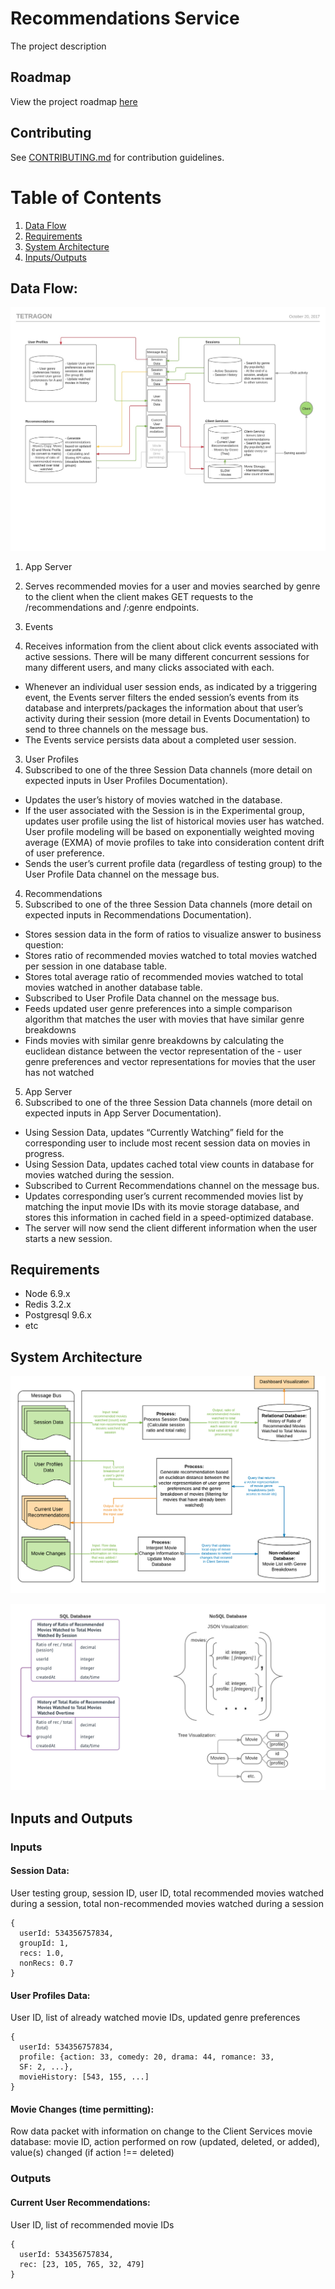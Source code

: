 # Recommendations Service

The project description

## Roadmap

View the project roadmap [here](ROADMAP.md)

## Contributing

See [CONTRIBUTING.md](CONTRIBUTING.md) for contribution guidelines.

# Table of Contents

1. [Data Flow](#data-flow)
1. [Requirements](#requirements)
1. [System Architecture](#system-architecture)
1. [Inputs/Outputs](#inputs-and-outputs)

## Data Flow:
![Data Flow](https://github.com/Tetraflix/recommendations/blob/development/images/data-flow.jpeg)

1. App Server
 1. Serves recommended movies for a user and movies searched by genre to the client when the client makes GET requests to the /recommendations and /:genre endpoints.

2. Events
 1. Receives information from the client about click events associated with active sessions. There will be many different concurrent sessions for many different users, and many clicks associated with each.
 - Whenever an individual user session ends, as indicated by a triggering event, the Events server filters the ended session’s events from its database and interprets/packages the information about that user’s activity during their session (more detail in Events Documentation) to send to three channels on the message bus.
 - The Events service persists data about a completed user session.

3. User Profiles
 1. Subscribed to one of the three Session Data channels (more detail on expected inputs in User Profiles Documentation).
 - Updates the user’s history of movies watched in the database.
 - If the user associated with the Session is in the Experimental group, updates user profile using the list of historical movies user has watched.  User profile modeling will be based on exponentially weighted moving average (EXMA) of movie profiles to take into consideration content drift of user preference.
 - Sends the user’s current profile data (regardless of testing group) to the User Profile Data channel on the message bus.

4. Recommendations
 1. Subscribed to one of the three Session Data channels (more detail on expected inputs in Recommendations Documentation).
 - Stores session data in the form of ratios to visualize answer to business question:
 - Stores ratio of recommended movies watched to total movies watched per session in one database table.
 - Stores total average ratio of recommended movies watched to total movies watched in another database table.
 - Subscribed to User Profile Data channel on the message bus.
 - Feeds updated user genre preferences into a simple comparison algorithm that matches the user with movies that have similar genre breakdowns
 - Finds movies with similar genre breakdowns by calculating the euclidean distance between the vector representation of the - user genre preferences and vector representations for movies that the user has not watched

5. App Server
 1. Subscribed to one of the three Session Data channels (more detail on expected inputs in App Server Documentation).
 - Using Session Data, updates “Currently Watching” field for the corresponding user to include most recent session data on movies in progress.
 - Using Session Data, updates cached total view counts in database for movies watched during the session.
 - Subscribed to Current Recommendations channel on the message bus.
 - Updates corresponding user’s current recommended movies list by matching the input movie IDs with its movie storage database, and stores this information in cached field in a speed-optimized database.
 - The server will now send the client different information when the user starts a new session.


## Requirements

- Node 6.9.x
- Redis 3.2.x
- Postgresql 9.6.x
- etc

## System Architecture
![System Architecture](https://github.com/Tetraflix/recommendations/blob/development/images/architecture.png)

![Database Schema](https://github.com/Tetraflix/recommendations/blob/development/images/schema.png)

## Inputs and Outputs

### Inputs

#### Session Data:
User testing group, session ID, user ID, total recommended movies watched during a session, total non-recommended movies watched during a session

```
{
  userId: 534356757834,
  groupId: 1,
  recs: 1.0,
  nonRecs: 0.7
}
```

#### User Profiles Data:
User ID, list of already watched movie IDs, updated genre preferences

```
{
  userId: 534356757834,
  profile: {action: 33, comedy: 20, drama: 44, romance: 33,
  SF: 2, ...},
  movieHistory: [543, 155, ...]
}
```

#### Movie Changes (time permitting):
Row data packet with information on change to the Client Services movie database: movie ID, action performed on row (updated, deleted, or added), value(s) changed (if action !== deleted)

### Outputs

#### Current User Recommendations:
User ID, list of recommended movie IDs

```
{
  userId: 534356757834,
  rec: [23, 105, 765, 32, 479]
}
```

